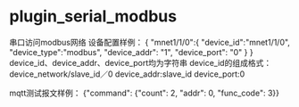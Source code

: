 plugin_serial_modbus
==================
串口访问modbus网络
设备配置样例：
{
    "mnet1/1/0":{
        "device_id":"mnet1/1/0",
        "device_type":"modbus",
        "device_addr": "1",
        "device_port": "0"
        }
}
device_id、device_addr、device_port均为字符串
device_id的组成格式：device_network/slave_id／0
device_addr:slave_id
device_port:0

mqtt测试报文样例：
{"command": {"count": 2, "addr": 0, "func_code": 3}}
